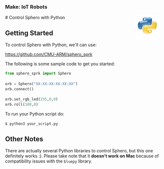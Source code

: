 ### Make: IoT Robots

<img src="/images/python-logo.png" width="80" height="80" align="right" />
# Control Sphero with Python

## Getting Started

To control Sphero with Python, we'll can use:

https://github.com/CMU-ARM/sphero_sprk


The following is some sample code to get you started:

```python
from sphero_sprk import Sphero

orb = Sphero("XX:XX:XX:XX:XX:XX")
orb.connect()

orb.set_rgb_led(255,0,0)
orb.roll(100,0)
```

To run your Python script do:

`$ python3 your_script.py`

## Other Notes

There are actually several Python libraries to control Sphero, but this one definitely works :). Please take note that it <b> doesn't work on Mac </b> because of compatibility issues with the `bluepy` library.


